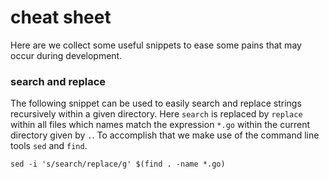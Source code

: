 # cheat sheet
Here are we collect some useful snippets to ease some pains that may occur
during development.

### search and replace
The following snippet can be used to easily search and replace strings
recursively within a given directory. Here `search` is replaced by `replace`
within all files which names match the expression `*.go` within the current
directory given by `.`. To accomplish that we make use of the command line
tools `sed` and `find`.
```
sed -i 's/search/replace/g' $(find . -name *.go)
```
